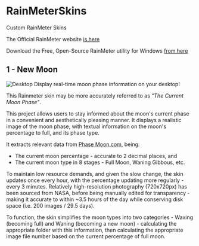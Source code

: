 # RainMeterSkins
Custom RainMeter Skins

The Official RainMeter website [is here](https://www.rainmeter.net/)

Download the Free, Open-Source RainMeter utility for Windows [from here](https://builds.rainmeter.net/)

## 1 - New Moon
![Desktop](https://user-images.githubusercontent.com/108805667/233841974-e24e9c17-5fa5-40cf-b142-86805bb48315.PNG)
Display real-time moon phase information on your desktop! 

This Rainmeter skin may be more accurately referred to as *"The Current Moon Phase"*. 

This project allows users to stay informed about the moon's current phase in a convenient and aesthetically pleasing manner.
It displays a realistic image of the moon phase, with textual information on the moon's percentage to full, and its phase type.

It extracts relevant data from [Phase Moon.com](https://phasesmoon.com/), being:
- The current moon percentage - accurate to 2 decimal places, and 
- The current moon type in 8 stages - Full Moon, Waning Gibbous, etc. 

To maintain low resource demands, and given the slow change, the skin updates once every hour, with the percentage updating more regularly - every 3 minutes. 
Relatively high-resolution photography (720x720px) has been sourced from NASA, before being manually edited for transparency - making it accurate to within ~3.5 hours of the day while conserving disk space (i.e. 200 images / 29.5 days). 

To function, the skin simplifies the moon types into two categories - Waxing (becoming full) and Waning (becoming a new moon) - calculating the appropriate folder with this information, then calculating the appropriate image file number based on the current percentage of full moon. 

